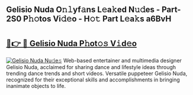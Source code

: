 ## Gelisio Nuda O𝚗𝚕yf𝚊ns L𝚎a𝚔ed N𝚞𝚍es - Part-2S0 P𝚑𝚘tos Vi𝚍𝚎o - H𝚘𝚝 Part L𝚎a𝚔s a6BvH

# <h2><a href="http://kf8nra1.oniu.top/?m=Gelisio+Nuda">🔗👉 🔴 Gelisio Nuda P𝚑ot𝚘𝚜 V𝚒d𝚎o</a></h2>

[![Gelisio Nuda Nu𝚍e𝚜](https://i.imgur.com/0qMVB7G.gif)](http://kf8nra1.oniu.top/?m=Gelisio+Nuda)
Web-based entertainer and multimedia designer Gelisio Nuda, acclaimed for sharing dance and lifestyle ideas through trending dance trends and short videos. Versatile puppeteer Gelisio Nuda, recognized for their exceptional skills and accomplishments in bringing inanimate objects to life.  

